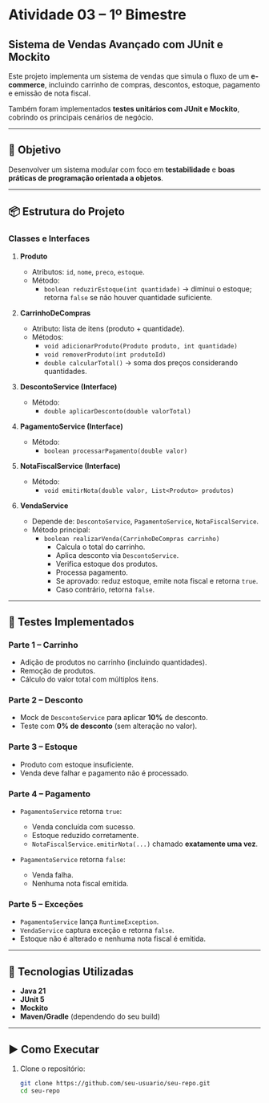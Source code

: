 # Atividade 03 – 1º Bimestre  
## Sistema de Vendas Avançado com JUnit e Mockito

Este projeto implementa um sistema de vendas que simula o fluxo de um **e-commerce**, incluindo carrinho de compras, descontos, estoque, pagamento e emissão de nota fiscal.  

Também foram implementados **testes unitários com JUnit e Mockito**, cobrindo os principais cenários de negócio.

---

## 🎯 Objetivo
Desenvolver um sistema modular com foco em **testabilidade** e **boas práticas de programação orientada a objetos**.  

---

## 📦 Estrutura do Projeto

### Classes e Interfaces
1. **Produto**
   - Atributos: `id`, `nome`, `preco`, `estoque`.
   - Método:  
     - `boolean reduzirEstoque(int quantidade)` → diminui o estoque; retorna `false` se não houver quantidade suficiente.

2. **CarrinhoDeCompras**
   - Atributo: lista de itens (produto + quantidade).  
   - Métodos:  
     - `void adicionarProduto(Produto produto, int quantidade)`  
     - `void removerProduto(int produtoId)`  
     - `double calcularTotal()` → soma dos preços considerando quantidades.  

3. **DescontoService (Interface)**
   - Método:  
     - `double aplicarDesconto(double valorTotal)`

4. **PagamentoService (Interface)**
   - Método:  
     - `boolean processarPagamento(double valor)`

5. **NotaFiscalService (Interface)**
   - Método:  
     - `void emitirNota(double valor, List<Produto> produtos)`

6. **VendaService**
   - Depende de: `DescontoService`, `PagamentoService`, `NotaFiscalService`.  
   - Método principal:  
     - `boolean realizarVenda(CarrinhoDeCompras carrinho)`  
       - Calcula o total do carrinho.  
       - Aplica desconto via `DescontoService`.  
       - Verifica estoque dos produtos.  
       - Processa pagamento.  
       - Se aprovado: reduz estoque, emite nota fiscal e retorna `true`.  
       - Caso contrário, retorna `false`.  

---

## 🧪 Testes Implementados

### Parte 1 – Carrinho
- Adição de produtos no carrinho (incluindo quantidades).  
- Remoção de produtos.  
- Cálculo do valor total com múltiplos itens.  

### Parte 2 – Desconto
- Mock de `DescontoService` para aplicar **10%** de desconto.  
- Teste com **0% de desconto** (sem alteração no valor).  

### Parte 3 – Estoque
- Produto com estoque insuficiente.  
- Venda deve falhar e pagamento não é processado.  

### Parte 4 – Pagamento
- `PagamentoService` retorna `true`:  
  - Venda concluída com sucesso.  
  - Estoque reduzido corretamente.  
  - `NotaFiscalService.emitirNota(...)` chamado **exatamente uma vez**.  

- `PagamentoService` retorna `false`:  
  - Venda falha.  
  - Nenhuma nota fiscal emitida.  

### Parte 5 – Exceções
- `PagamentoService` lança `RuntimeException`.  
- `VendaService` captura exceção e retorna `false`.  
- Estoque não é alterado e nenhuma nota fiscal é emitida.  

---

## 🚀 Tecnologias Utilizadas
- **Java 21**  
- **JUnit 5**  
- **Mockito**  
- **Maven/Gradle** (dependendo do seu build)  

---

## ▶️ Como Executar
1. Clone o repositório:  
   ```bash
   git clone https://github.com/seu-usuario/seu-repo.git
   cd seu-repo
